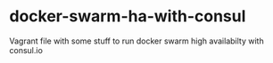 # docker-swarm-ha-with-consul
Vagrant file with some stuff to run docker swarm high availabilty with consul.io
